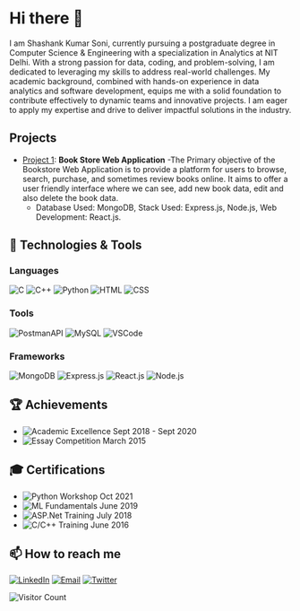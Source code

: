 # Hi there 👋

I am Shashank Kumar Soni, currently pursuing a postgraduate degree in Computer Science & Engineering with a specialization in Analytics at NIT Delhi. With a strong passion for data, coding, and problem-solving, I am dedicated to leveraging my skills to address real-world challenges. My academic background, combined with hands-on experience in data analytics and software development, equips me with a solid foundation to contribute effectively to dynamic teams and innovative projects. I am eager to apply my expertise and drive to deliver impactful solutions in the industry.

## Projects
- [Project 1](link-to-project-1): **Book Store Web Application**
  		-The Primary objective of the Bookstore Web Application is to provide a platform for users to browse, search, purchase, and sometimes review books online. It aims to offer a user friendly 			 interface where we can see, add new book data, edit and also delete the book data.
	- Database Used: MongoDB, Stack Used: Express.js, Node.js, Web Development: React.js.


## 🔧 Technologies & Tools
### Languages
![C](https://img.shields.io/badge/-C-333333?style=flat&logo=c)
![C++](https://img.shields.io/badge/-C++-333333?style=flat&logo=c%2B%2B)
![Python](https://img.shields.io/badge/-Python-333333?style=flat&logo=python)
![HTML](https://img.shields.io/badge/-HTML-333333?style=flat&logo=html5)
![CSS](https://img.shields.io/badge/-CSS-333333?style=flat&logo=css3)

### Tools
![PostmanAPI](https://img.shields.io/badge/-PostmanAPI-333333?style=flat&logo=postman)
![MySQL](https://img.shields.io/badge/-MySQL-333333?style=flat&logo=mysql)
![VSCode](https://img.shields.io/badge/-VSCode-333333?style=flat&logo=visual-studio-code)

### Frameworks
![MongoDB](https://img.shields.io/badge/-MongoDB-333333?style=flat&logo=mongodb)
![Express.js](https://img.shields.io/badge/-Express.js-333333?style=flat&logo=express)
![React.js](https://img.shields.io/badge/-React.js-333333?style=flat&logo=react)
![Node.js](https://img.shields.io/badge/-Node.js-333333?style=flat&logo=node.js)

## 🏆 Achievements
- ![Academic Excellence](https://img.shields.io/badge/-Academic%20Excellence%20Award%20from%20KIT%2C%20Kanpur%20%28Graduation%29-333333?style=flat&logo=github) Sept 2018 - Sept 2020
- ![Essay Competition](https://img.shields.io/badge/-Second%20Prize%20in%20Essay%20Writing%20Competition%20on%20Energy%20Conservation%20by%20N.T.P.C.%20Singrauli-333333?style=flat&logo=github) March 2015

## 🎓 Certifications
- ![Python Workshop](https://img.shields.io/badge/-Workshop%20Completion%20Certificate%20on%20Python%20and%20its%20Application%20in%20IoT%20from%20KIT%2C%20Kanpur-333333?style=flat&logo=github) Oct 2021
- ![ML Fundamentals](https://img.shields.io/badge/-Fundamentals%20of%20Machine%20Learning%20Training%20from%20GeeksforGeeks%2C%20Noida-333333?style=flat&logo=github) June 2019
- ![ASP.Net Training](https://img.shields.io/badge/-ASP.Net%20using%20C%23%20Training%20from%20H.Techsoft%2C%20Kanpur%2C%20India-333333?style=flat&logo=github) July 2018
- ![C/C++ Training](https://img.shields.io/badge/-C%2FC%2B%2B%20Training%20from%20Aptech%2C%20Shaktinagar%2C%20India-333333?style=flat&logo=github) June 2016


## 📫 How to reach me
[![LinkedIn](https://img.shields.io/badge/-LinkedIn-0077B5?style=flat&logo=linkedin)](https://www.linkedin.com/in/s-k-soni/)
[![Email](https://img.shields.io/badge/-Email-D14836?style=flat&logo=gmail&logoColor=white)](mailto:shashanksoni192@gmail.com)
[![Twitter](https://img.shields.io/badge/-Twitter-1DA1F2?style=flat&logo=twitter)](https://twitter.com/SKS9794)

![Visitor Count](https://visitor-badge.laobi.icu/badge?page_id=your-username.your-username)
